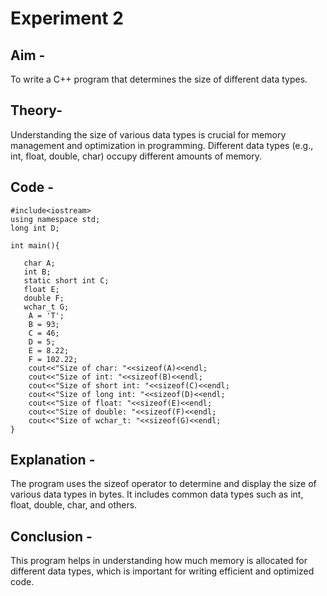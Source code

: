 # Experiment 2

## Aim - 
To write a C++ program that determines the size of different data types.

## Theory-
Understanding the size of various data types is crucial for memory management and optimization in programming. 
Different data types (e.g., int, float, double, char) occupy different amounts of memory.

## Code - 
```
#include<iostream>
using namespace std;
long int D;

int main(){
   
   char A;
   int B;
   static short int C;
   float E;
   double F;
   wchar_t G;
    A = 'T';
    B = 93;
    C = 46;
    D = 5;
    E = 8.22;
    F = 102.22;
    cout<<"Size of char: "<<sizeof(A)<<endl;
    cout<<"Size of int: "<<sizeof(B)<<endl;
    cout<<"Size of short int: "<<sizeof(C)<<endl;
    cout<<"Size of long int: "<<sizeof(D)<<endl;
    cout<<"Size of float: "<<sizeof(E)<<endl;
    cout<<"Size of double: "<<sizeof(F)<<endl;
    cout<<"Size of wchar_t: "<<sizeof(G)<<endl;   
}
```

## Explanation - 
The program uses the sizeof operator to determine and display the size of various data types in bytes. It includes common data types such as int, float, double, char, and others.

## Conclusion - 
This program helps in understanding how much memory is allocated for different data types, which is important for writing efficient and optimized code.
